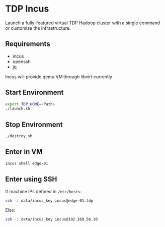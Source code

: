 # TDP Incus

Launch a fully-featured virtual TDP Hadoop cluster with a single command _or_ customize the infrastructure.

## Requirements

- incus
- openssh
- jq

Incus will provide qemu VM through libvirt currently

## Start Environment

```bash
export TDP_HOME=<Path>
./launch.sh
```

## Stop Environment

```bash
./destroy.sh
```

## Enter in VM

```bash
incus shell edge-01
```

## Enter using SSH

If machine IPs defined in `/etc/hosts`:

```bash
ssh -i data/incus_key incus@edge-01.tdp
```
Else:

```bash
ssh -i data/incus_key incus@192.168.56.10
```
